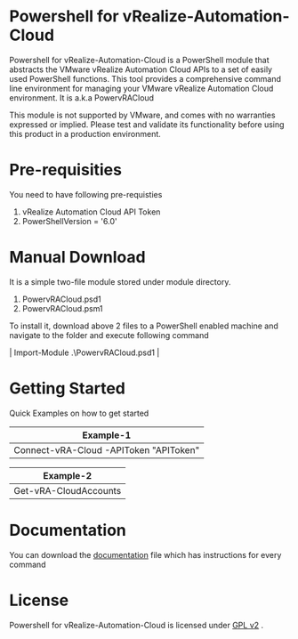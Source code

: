 # Powershell for vRealize-Automation-Cloud


Powershell for vRealize-Automation-Cloud is a PowerShell module that abstracts the VMware vRealize Automation Cloud APIs to a set of easily used PowerShell functions. This tool provides a comprehensive command line environment for managing your VMware vRealize Automation Cloud environment. It is a.k.a PowervRACloud

This module is not supported by VMware, and comes with no warranties expressed or implied. Please test and validate its functionality before using this product in a production environment.

# Pre-requisities 

You need to have following pre-requisties 

1.	vRealize Automation Cloud API Token 
2.	PowerShellVersion = '6.0'

# Manual Download

It is a simple two-file module stored under module directory. 

1.	PowervRACloud.psd1
2.	PowervRACloud.psm1

To install it, download above 2 files to a PowerShell enabled machine and navigate to the folder and execute following command

| Import-Module .\PowervRACloud.psd1  |

# Getting Started

Quick Examples on how to get started 

| Example-1  |
| ------------- |
| Connect-vRA-Cloud -APIToken "APIToken" |

| Example-2  |
| ------------- |
| Get-vRA-CloudAccounts|


# Documentation

You can download the <a href="https://github.com/munishpalmakhija/powershell-for-vrealize-automation-cloud/blob/master/doc/PowervRACloudDocumentation.html">documentation</a> file which has instructions for every command

# License 

Powershell for vRealize-Automation-Cloud is licensed under <a href="https://github.com/munishpalmakhija/powershell-for-vrealize-automation-cloud/blob/master/LICENSE.txt">GPL v2</a> .
